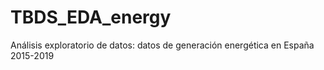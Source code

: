 # TBDS_EDA_energy
Análisis exploratorio de datos: datos de generación energética en España 2015-2019

